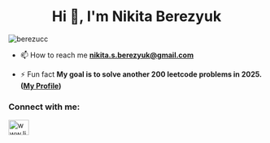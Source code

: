 <h1 align="center">Hi 👋, I'm Nikita Berezyuk</h1>
<!-- <h3 align="center">I’m currently studying computer science at Ryerson University</h3>
 -->
<p align="left"> <img src="https://komarev.com/ghpvc/?username=berezucc&label=Profile%20views&color=0e75b6&style=flat" alt="berezucc" /> </p>

- 📫 How to reach me **nikita.s.berezyuk@gmail.com**

- ⚡ Fun fact **My goal is to solve another 200 leetcode problems in 2025. ([My Profile](https://leetcode.com/u/user5921pg/))**

<h3 align="left">Connect with me:</h3>
<p align="left">
<a href="https://linkedin.com/in/nikita-berezyuk" target="blank"><img align="center" src="https://raw.githubusercontent.com/rahuldkjain/github-profile-readme-generator/master/src/images/icons/Social/linked-in-alt.svg" alt="www.linkedin.com/in/nikita-berezyuk" height="30" width="40" /></a>
</p>
